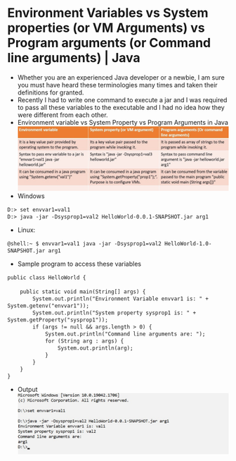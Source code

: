 # Environment Variables vs System properties (or VM Arguments) vs Program arguments (or Command line arguments) | Java
* Whether you are an experienced Java developer or a newbie, I am sure you must have heard these terminologies many times and taken their definitions for granted. 
* Recently I had to write one command to execute a jar and I was required to pass all these variables to the executable and I had no idea how they were different from each other.
* Environment variable vs System Property vs Program Arguments in Java\
![picture](imgs/env-variables-vs-system-vs-progream-arguments.jpeg)
* Windows
```
D:> set envvar1=val1
D:> java -jar -Dsysprop1=val2 HelloWorld-0.0.1-SNAPSHOT.jar arg1
```
* Linux:
```
@shell:~ $ envvar1=val1 java -jar -Dsysprop1=val2 HelloWorld-1.0-SNAPSHOT.jar arg1
```
* Sample program to access these variables
```
public class HelloWorld {

	public static void main(String[] args) {
		System.out.println("Environment Variable envvar1 is: " + System.getenv("envvar1"));
		System.out.println("System property sysprop1 is: " + System.getProperty("sysprop1"));
		if (args != null && args.length > 0) {
			System.out.println("Command line arguments are: ");
			for (String arg : args) {
				System.out.println(arg);
			}
		}
	}
}
```
* Output
![picture](imgs/env-variables-vs-system-vs-progream-arguments-output.jpeg)
